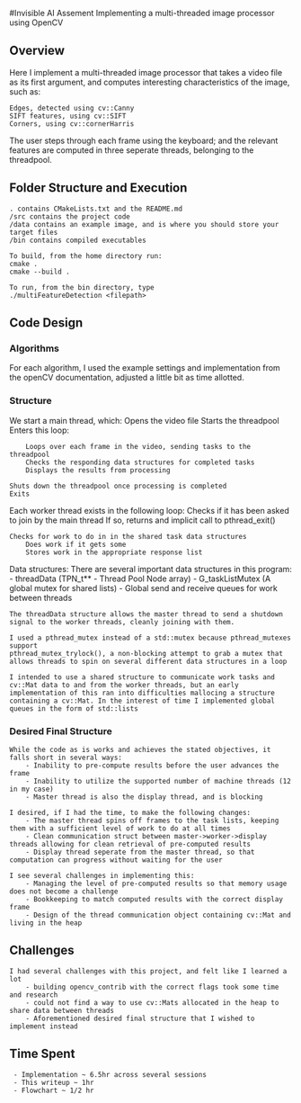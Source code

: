 #Invisible AI Assement
Implementing a multi-threaded image processor using OpenCV

## Overview
Here I implement a multi-threaded image processor that takes a video file as its first argument, and computes interesting characteristics of the image, such as:

	Edges, detected using cv::Canny
	SIFT features, using cv::SIFT
	Corners, using cv::cornerHarris

The user steps through each frame using the keyboard; and the relevant features are computed in three seperate threads, belonging to the threadpool.

## Folder Structure and Execution
	. contains CMakeLists.txt and the README.md
	/src contains the project code
	/data contains an example image, and is where you should store your target files
	/bin contains compiled executables

	To build, from the home directory run:
	cmake .
	cmake --build .

	To run, from the bin directory, type
	./multiFeatureDetection <filepath>

## Code Design

### Algorithms
For each algorithm, I used the example settings and implementation from the openCV documentation, adjusted a little bit as time allotted.

### Structure
We start a main thread, which:
	Opens the video file
	Starts the threadpool
	Enters this loop:

		Loops over each frame in the video, sending tasks to the threadpool
		Checks the responding data structures for completed tasks
		Displays the results from processing

	Shuts down the threadpool once processing is completed
	Exits

Each worker thread exists in the following loop:
	Checks if it has been asked to join by the main thread
		If so, returns and implicit call to pthread_exit()

	Checks for work to do in in the shared task data structures
		Does work if it gets some
		Stores work in the appropriate response list


Data structures:
	There are several important data structures in this program:
		- threadData (TPN_t** - Thread Pool Node array)
		- G_taskListMutex (A global mutex for shared lists)
		- Global send and receive queues for work between threads

	The threadData structure allows the master thread to send a shutdown signal to the worker threads, cleanly joining with them.

	I used a pthread_mutex instead of a std::mutex because pthread_mutexes support
	pthread_mutex_trylock(), a non-blocking attempt to grab a mutex that allows threads to spin on several different data structures in a loop

	I intended to use a shared structure to communicate work tasks and cv::Mat data to and from the worker threads, but an early implementation of this ran into difficulties mallocing a structure containing a cv::Mat. In the interest of time I implemented global queues in the form of std::lists

### Desired Final Structure
	While the code as is works and achieves the stated objectives, it falls short in several ways:
		- Inability to pre-compute results before the user advances the frame
		- Inability to utilize the supported number of machine threads (12 in my case)
		- Master thread is also the display thread, and is blocking

	I desired, if I had the time, to make the following changes:
		- The master thread spins off frames to the task lists, keeping them with a sufficient level of work to do at all times
		- Clean communication struct between master->worker->display threads allowing for clean retrieval of pre-computed results
		- Display thread seperate from the master thread, so that computation can progress without waiting for the user

	I see several challenges in implementing this:
		- Managing the level of pre-computed results so that memory usage does not become a challenge
		- Bookkeeping to match computed results with the correct display frame
		- Design of the thread communication object containing cv::Mat and living in the heap

## Challenges
	I had several challenges with this project, and felt like I learned a lot
		- building opencv_contrib with the correct flags took some time and research
		- could not find a way to use cv::Mats allocated in the heap to share data between threads
		- Aforementioned desired final structure that I wished to implement instead

## Time Spent
	 - Implementation ~ 6.5hr across several sessions
	 - This writeup ~ 1hr
	 - Flowchart ~ 1/2 hr

